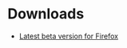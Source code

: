 # Downloads
* [Latest beta version for Firefox](https://danny0838.github.io/webscrapbook/files/firefox/webscrapbook-0.124.0-an+fx.xpi)
